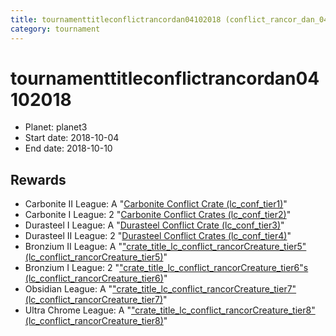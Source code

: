 ```yaml
---
title: tournamenttitleconflictrancordan04102018 (conflict_rancor_dan_04102018)
category: tournament
---
```

# tournamenttitleconflictrancordan04102018

  * Planet: planet3
  * Start date: 2018-10-04
  * End date: 2018-10-10

## Rewards

  * Carbonite II League: A "[Carbonite Conflict Crate (lc_conf_tier1)](lc_conf_tier1.html)"
  * Carbonite I League: 2 "[Carbonite Conflict Crates (lc_conf_tier2)](lc_conf_tier2.html)"
  * Durasteel I League: A "[Durasteel Conflict Crate (lc_conf_tier3)](lc_conf_tier3.html)"
  * Durasteel II League: 2 "[Durasteel Conflict Crates (lc_conf_tier4)](lc_conf_tier4.html)"
  * Bronzium II League: A "["crate_title_lc_conflict_rancorCreature_tier5" (lc_conflict_rancorCreature_tier5)](lc_conflict_rancorCreature_tier5.html)"
  * Bronzium I League: 2 "["crate_title_lc_conflict_rancorCreature_tier6"s (lc_conflict_rancorCreature_tier6)](lc_conflict_rancorCreature_tier6.html)"
  * Obsidian League: A "["crate_title_lc_conflict_rancorCreature_tier7" (lc_conflict_rancorCreature_tier7)](lc_conflict_rancorCreature_tier7.html)"
  * Ultra Chrome League: A "["crate_title_lc_conflict_rancorCreature_tier8" (lc_conflict_rancorCreature_tier8)](lc_conflict_rancorCreature_tier8.html)"
